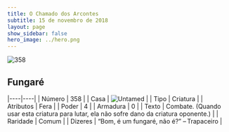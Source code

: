```yaml
---
title: O Chamado dos Arcontes
subtitle: 15 de novembro de 2018
layout: page
show_sidebar: false
hero_image: ../hero.png
---
```


![358](https://cdn.keyforgegame.com/media/card_front/pt/341_358_C2FM8V788JM5_pt.png)

## Fungaré

|----|----|
| Número | 358 |
| Casa | ![Untamed](https://archonarcana.com/images/thumb/b/bd/Untamed.png/22px-Untamed.png "Indomados") |
| Tipo | Criatura |
| Atributos | Fera |
| Poder | 4 |
| Armadura | 0 |
| Texto | Combate. (Quando usar esta criatura para lutar, ela não sofre dano da  criatura oponente.) |
| Raridade | Comum |
| Dizeres | “Bom, é um fungaré, não é?” – Trapaceiro |
